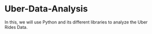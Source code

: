 # Uber-Data-Analysis
In this, we will use Python and its different libraries to analyze the Uber Rides Data.
